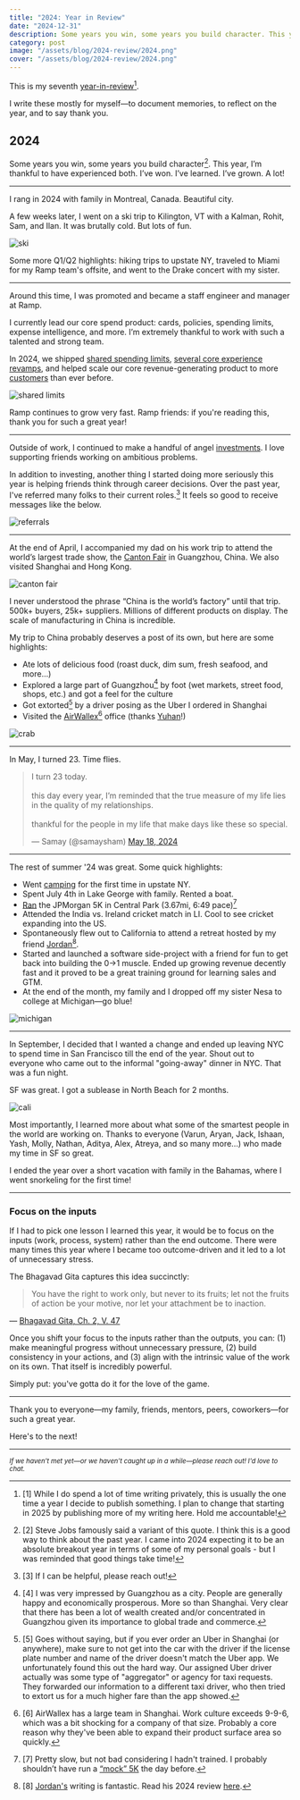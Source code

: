 ```yaml
---
title: "2024: Year in Review"
date: "2024-12-31"
description: Some years you win, some years you build character. This year, I experienced both.
category: post
image: "/assets/blog/2024-review/2024.png"
cover: "/assets/blog/2024-review/2024.png"
---
```


This is my seventh [year-in-review](http://shamdasani.org/writing)[^1].

I write these mostly for myself—to document memories, to reflect on the year, and to say thank you.

## 2024

Some years you win, some years you build character[^2]. This year, I’m thankful to have experienced both. I’ve won. I’ve learned. I’ve grown. A lot!

---

I rang in 2024 with family in Montreal, Canada. Beautiful city.

A few weeks later, I went on a ski trip to Kilington, VT with a Kalman, Rohit, Sam, and Ilan. It was brutally cold. But lots of fun.

![ski](/assets/blog/2024-review/ski.png)

Some more Q1/Q2 highlights: hiking trips to upstate NY, traveled to Miami for my Ramp team's offsite, and went to the Drake concert with my sister.

---

Around this time, I was promoted and became a staff engineer and manager at Ramp.

I currently lead our core spend product: cards, policies, spending limits, expense intelligence, and more. I’m extremely thankful to work with such a talented and strong team.

In 2024, we shipped [shared spending limits](https://support.ramp.com/hc/en-us/articles/27036901009043-Shared-limits-for-tracking-group-spend), [several core experience revamps](https://ramp.com/blog/simpler-more-efficient-expenses), and helped scale our core revenue-generating product to more [customers](https://ramp.com/2024) than ever before.

![shared limits](/assets/blog/2024-review/shared-limits.png)

Ramp continues to grow very fast. Ramp friends: if you're reading this, thank you for such a great year!

---

Outside of work, I continued to make a handful of angel [investments](https://shamdasani.org/investments). I love supporting friends working on ambitious problems.

In addition to investing, another thing I started doing more seriously this year is helping friends think through career decisions. Over the past year, I've referred many folks to their current roles.[^3] It feels so good to receive messages like the below.

![referrals](/assets/blog/2024-review/referrals.png)

---

At the end of April, I accompanied my dad on his work trip to attend the world’s largest trade show, the [Canton Fair](https://en.wikipedia.org/wiki/Canton_Fair) in Guangzhou, China. We also visited Shanghai and Hong Kong.

![canton fair](/assets/blog/2024-review/canton-fair.png)

I never understood the phrase “China is the world’s factory” until that trip. 500k+ buyers, 25k+ suppliers. Millions of different products on display. The scale of manufacturing in China is incredible.

My trip to China probably deserves a post of its own, but here are some highlights:

- Ate lots of delicious food (roast duck, dim sum, fresh seafood, and more...)
- Explored a large part of Guangzhou[^4] by foot (wet markets, street food, shops, etc.) and got a feel for the culture
- Got extorted[^5] by a driver posing as the Uber I ordered in Shanghai
- Visited the [AirWallex](https://www.airwallex.com/us)[^6] office (thanks [Yuhan](https://www.linkedin.com/in/wang-yuhan)!)

![crab](/assets/blog/2024-review/crab.png)

---

In May, I turned 23. Time flies.

<blockquote class="twitter-tweet"><p lang="en" dir="ltr">I turn 23 today. <br><br>this day every year, I’m reminded that the true measure of my life lies in the quality of my relationships. <br><br>thankful for the people in my life that make days like these so special.</p>&mdash; Samay (@samaysham) <a href="https://twitter.com/samaysham/status/1791628281222959579?ref_src=twsrc%5Etfw">May 18, 2024</a></blockquote> <script async src="https://platform.twitter.com/widgets.js" charset="utf-8"></script>

---

The rest of summer '24 was great. Some quick highlights:

- Went [camping](https://www.strava.com/activities/11505242893) for the first time in upstate NY.
- Spent July 4th in Lake George with family. Rented a boat.
- [Ran](https://www.strava.com/activities/11528861170) the JPMorgan 5K in Central Park (3.67mi, 6:49 pace)[^7]
- Attended the India vs. Ireland cricket match in LI. Cool to see cricket expanding into the US.
- Spontaneously flew out to California to attend a retreat hosted by my friend [Jordan](https://www.jordangonen.com/)[^8].
- Started and launched a software side-project with a friend for fun to get back into building the 0→1 muscle. Ended up growing revenue decently fast and it proved to be a great training ground for learning sales and GTM.
- At the end of the month, my family and I dropped off my sister Nesa to college at Michigan—go blue!

![michigan](/assets/blog/2024-review/michigan.png)

---

In September, I decided that I wanted a change and ended up leaving NYC to spend time in San Francisco till the end of the year. Shout out to everyone who came out to the informal "going-away" dinner in NYC. That was a fun night.

SF was great. I got a sublease in North Beach for 2 months.

![cali](/assets/blog/2024-review/cali.png)

Most importantly, I learned more about what some of the smartest people in the world are working on. Thanks to everyone (Varun, Aryan, Jack, Ishaan, Yash, Molly, Nathan, Aditya, Alex, Atreya, and so many more...) who made my time in SF so great.

I ended the year over a short vacation with family in the Bahamas, where I went snorkeling for the first time!

---

### Focus on the inputs

If I had to pick one lesson I learned this year, it would be to focus on the inputs (work, process, system) rather than the end outcome. There were many times this year where I became too outcome-driven and it led to a lot of unnecessary stress.

The Bhagavad Gita captures this idea succinctly:

> You have the right to work only, but never to its fruits; let not the fruits of action be your motive, nor let your attachment be to inaction.

— [Bhagavad Gita, Ch. 2, V. 47](https://www.holy-bhagavad-gita.org/chapter/2/verse/47)

Once you shift your focus to the inputs rather than the outputs, you can: (1) make meaningful progress without unnecessary pressure, (2) build consistency in your actions, and (3) align with the intrinsic value of the work on its own. That itself is incredibly powerful.

Simply put: you've gotta do it for the love of the game.

---

Thank you to everyone—my family, friends, mentors, peers, coworkers—for such a great year.

Here's to the next!

---

<sub>_If we haven’t met yet—or we haven’t caught up in a while—please reach out! I'd love to chat._</sub>

[^1]: [1] While I do spend a lot of time writing privately, this is usually the one time a year I decide to publish something. I plan to change that starting in 2025 by publishing more of my writing here. Hold me accountable!
[^2]: [2] Steve Jobs famously said a variant of this quote. I think this is a good way to think about the past year. I came into 2024 expecting it to be an absolute breakout year in terms of some of my personal goals - but I was reminded that good things take time!
[^3]: [3] If I can be helpful, please reach out!
[^4]: [4] I was very impressed by Guangzhou as a city. People are generally happy and economically prosperous. More so than Shanghai. Very clear that there has been a lot of wealth created and/or concentrated in Guangzhou given its importance to global trade and commerce.
[^5]: [5] Goes without saying, but if you ever order an Uber in Shanghai (or anywhere), make sure to not get into the car with the driver if the license plate number and name of the driver doesn't match the Uber app. We unfortunately found this out the hard way. Our assigned Uber driver actually was some type of "aggregator" or agency for taxi requests. They forwarded our information to a different taxi driver, who then tried to extort us for a much higher fare than the app showed.
[^6]: [6] AirWallex has a large team in Shanghai. Work culture exceeds 9-9-6, which was a bit shocking for a company of that size. Probably a core reason why they've been able to expand their product surface area so quickly.
[^7]: [7] Pretty slow, but not bad considering I hadn't trained. I probably shouldn’t have run a [“mock” 5K](https://www.strava.com/activities/11520876116) the day before.
[^8]: [8] [Jordan's](https://www.jordangonen.com/) writing is fantastic. Read his 2024 review [here](https://docs.google.com/document/d/1V-r87yBT5yphoxz7owCRwYugqczzQNeSBdqJ8K75rVw/edit?tab=t.0).
